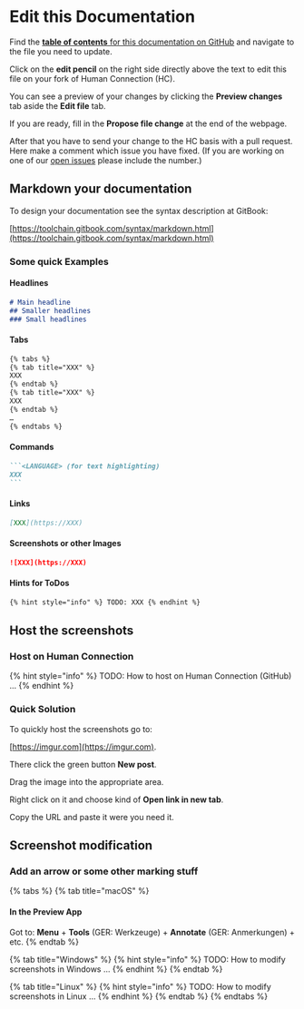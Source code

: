 # Edit this Documentation

Find the [**table of contents** for this documentation on GitHub](https://github.com/Ocelot-Social-Community/Ocelot-Social/blob/master/SUMMARY.md) and navigate to the file you need to update.

Click on the **edit pencil** on the right side directly above the text to edit this file on your fork of Human Connection \(HC\).

You can see a preview of your changes by clicking the **Preview changes** tab aside the **Edit file** tab.

If you are ready, fill in the **Propose file change** at the end of the webpage.

After that you have to send your change to the HC basis with a pull request. Here make a comment which issue you have fixed. (If you are working on one of our [open issues](https://github.com/Ocelot-Social-Community/Ocelot-Social/issues) please include the number.)

## Markdown your documentation

To design your documentation see the syntax description at GitBook:

[https://toolchain.gitbook.com/syntax/markdown.html](https://toolchain.gitbook.com/syntax/markdown.html)

### Some quick Examples

#### Headlines

```markdown
# Main headline
## Smaller headlines
### Small headlines
```

#### Tabs

```markdown
{% tabs %}
{% tab title="XXX" %}
XXX
{% endtab %}
{% tab title="XXX" %}
XXX
{% endtab %}
…
{% endtabs %}
```

#### Commands

~~~markdown
```<LANGUAGE> (for text highlighting)
XXX
```
~~~

#### Links

```markdown
[XXX](https://XXX)
```

#### Screenshots or other Images

```markdown
![XXX](https://XXX)
```

#### Hints for ToDos

```markdown
{% hint style="info" %} TODO: XXX {% endhint %}
```

## Host the screenshots

### Host on Human Connection

{% hint style="info" %}
TODO: How to host on Human Connection \(GitHub\) ...
{% endhint %}

### Quick Solution

To quickly host the screenshots go to:

[https://imgur.com](https://imgur.com).

There click the green button **New post**.

Drag the image into the appropriate area.

Right click on it and choose kind of **Open link in new tab**.

Copy the URL and paste it were you need it.

## Screenshot modification

### Add an arrow or some other marking stuff

{% tabs %}
{% tab title="macOS" %}
#### In the Preview App

Got to: **Menu** + **Tools** \(GER: Werkzeuge\) + **Annotate** \(GER: Anmerkungen\) + etc.
{% endtab %}

{% tab title="Windows" %}
{% hint style="info" %}
TODO: How to modify screenshots in Windows ...
{% endhint %}
{% endtab %}

{% tab title="Linux" %}
{% hint style="info" %}
TODO: How to modify screenshots in Linux ...
{% endhint %}
{% endtab %}
{% endtabs %}

